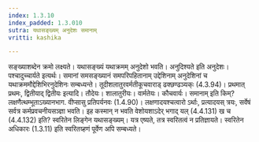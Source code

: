 ```yaml
---
index: 1.3.10
index_padded: 1.3.010
sutra: यथासङ्ख्यम् अनुदेशः समानाम्
vritti: kashika

---
```

सङ्ख्याशब्देन क्रमो लक्ष्यते। यथासङ्ख्यं यथाक्रमम् अनुदेशो भवति। अनुदिश्यते इति अनुदेशः। पश्चादुच्चार्यते इत्यर्थः। समानां समसङ्ख्यानं समपरिपहितानाम् उद्देशिनाम् अनुदेशिनां च यथाक्रममौद्देशिभिरनुदेशिनः सम्बध्यन्ते। तूदीशलातुरवर्मतीकूचवाराड् ढक्छण्ढञ्यक्ः (4.3.94)। प्रथमात् प्रथमः, द्वितीयाद् द्वितीयः इत्यादि। तौदेयः। शालातुरीयः। वार्मतेयः। कौचवार्यः। समानाम् इति किम्? लक्षणैत्थम्भूताऽख्यानभाग. वीप्सासु प्रतिपर्यनवः (1.4.90)। लक्षणादयश्चत्वारो ऽर्थाः, प्रत्यादयस् त्रयः, सर्वेषं सर्वत्र कर्मप्रवचनीयसञ्ज्ञा भवति। इह कस्मान् न भवति वेशोयशाऽदेर् भगाद् यल् (4.4.131) ख च (4.4.132) इति? स्वरितेन लिङ्गेन यथासङ्ख्यम्। यत्र एष्यते, तत्र स्वरितत्वं न प्रतिज्ञायते। स्वरितेन अधिकारः (1.3.11) इति स्वरितग्र्हणं पूर्वेण अपि सम्बध्यते।